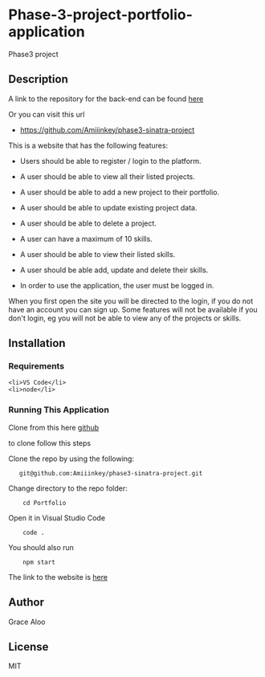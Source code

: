 # Phase-3-project-portfolio-application
Phase3 project

## Description

A link to the repository for the back-end can be found [here](https://github.com/Amiiinkey/phase3-sinatra-project.git)

Or you can visit this url

 - https://github.com/Amiiinkey/phase3-sinatra-project
 

This is a website that has the following features:

 - Users should be able to register / login to the platform.
 
 - A user should be able to view all their listed projects.
 
 - A user should be able to add a new project to their portfolio.

 - A user should be able to update existing project data.
 
 - A user should be able to delete a project.
 
 - A user can have a maximum of 10 skills.
 
 - A user should be able to view their listed skills.
 
 - A user should be able add, update and delete their skills.
 
 - In order to use the application, the user must be logged in.
 
 
When you first open the site you will be directed to the login, if you do not have an account you can sign up. Some features will not be available if you don't login, eg you will not be able to view any of the projects or skills.


## Installation
### Requirements

    <li>VS Code</li>
    <li>node</li>


### Running This Application
Clone from this here [github](git@github.com:Amiiinkey/phase3-sinatra-project.git)

to clone follow this steps


Clone the repo by using the following:   

       git@github.com:Amiiinkey/phase3-sinatra-project.git

Change directory to the repo folder: 

        cd Portfolio

Open it in Visual Studio Code

        code .

  

You should also run 
     
        npm start

The link to the website is [here](https://portfolio2-psi-peach.vercel.app/)

## Author

 Grace Aloo

## License
MIT